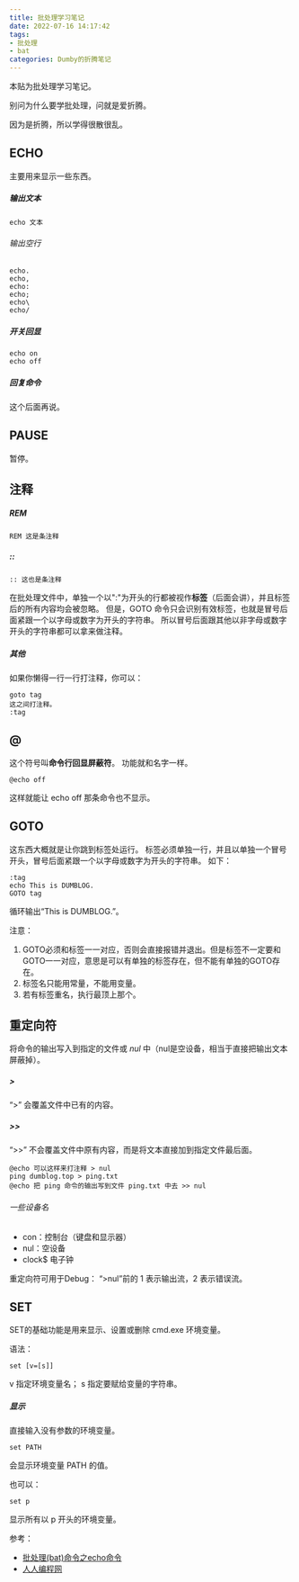 ```yaml
---
title: 批处理学习笔记
date: 2022-07-16 14:17:42
tags:
- 批处理
- bat
categories: Dumby的折腾笔记
---
```


本贴为批处理学习笔记。

别问为什么要学批处理，问就是爱折腾。

因为是折腾，所以学得很散很乱。

<!--more-->

## ECHO
主要用来显示一些东西。
##### 输出文本
```
echo 文本
```

###### 输出空行
```
echo.
echo,
echo:
echo;
echo\
echo/
```

##### 开关回显
```
echo on
echo off
```

##### 回复命令
这个后面再说。

## PAUSE
暂停。

## 注释
##### REM
```
REM 这是条注释
```

##### ::
```
:: 这也是条注释
```

在批处理文件中，单独一个以":"为开头的行都被视作**标签**（后面会讲），并且标签后的所有内容均会被忽略。
但是，GOTO 命令只会识别有效标签，也就是冒号后面紧跟一个以字母或数字为开头的字符串。
所以冒号后面跟其他以非字母或数字开头的字符串都可以拿来做注释。

##### 其他
如果你懒得一行一行打注释，你可以：
```
goto tag
这之间打注释。
:tag
```

## @
这个符号叫**命令行回显屏蔽符**。
功能就和名字一样。
```
@echo off
```

这样就能让 echo off 那条命令也不显示。

## GOTO
这东西大概就是让你跳到标签处运行。
标签必须单独一行，并且以单独一个冒号开头，冒号后面紧跟一个以字母或数字为开头的字符串。
如下：
```
:tag
echo This is DUMBLOG.
GOTO tag
```

循环输出“This is DUMBLOG.”。

注意：
1. GOTO必须和标签一一对应，否则会直接报错并退出。但是标签不一定要和GOTO一一对应，意思是可以有单独的标签存在，但不能有单独的GOTO存在。
2. 标签名只能用常量，不能用变量。
3. 若有标签重名，执行最顶上那个。

## 重定向符
将命令的输出写入到指定的文件或 *nul* 中（nul是空设备，相当于直接把输出文本屏蔽掉）。
##### >
“>” 会覆盖文件中已有的内容。
##### >>
“>>” 不会覆盖文件中原有内容，而是将文本直接加到指定文件最后面。
```
@echo 可以这样来打注释 > nul
ping dumblog.top > ping.txt
@echo 把 ping 命令的输出写到文件 ping.txt 中去 >> nul
```

###### 一些设备名
- con：控制台（键盘和显示器）
- nul：空设备
- clock$ 电子钟

重定向符可用于Debug：
“>nul”前的 1 表示输出流，2 表示错误流。

## SET
SET的基础功能是用来显示、设置或删除 cmd.exe 环境变量。

语法：
```
set [v=[s]]
```

v 指定环境变量名；
s 指定要赋给变量的字符串。
##### 显示
直接输入没有参数的环境变量。
```
set PATH
```

会显示环境变量 PATH 的值。

也可以：
```
set p
```

显示所有以 p 开头的环境变量。






参考：
- [批处理(bat)命令之echo命令](https://www.jianshu.com/p/5599830a8051?u_atoken=8332737f-b9a1-4dcb-840e-b688110eaa58&u_asession=01gy6eOLwCcB_8-CDZf3z2KnC_FFeVK62IcIf3NKrQYdADchGulvx-MEPcd1yFYuePX0KNBwm7Lovlpxjd_P_q4JsKWYrT3W_NKPr8w6oU7K9kFAbUkDOvGooo_RddoXmGMKWrbBzYAhXhkL4v5_cjQmBkFo3NEHBv0PZUm6pbxQU&u_asig=05CZuWUF1dXBOUj8LbF462yajfgDLZW2eAL69zvDx-75zyAdea6Ua2jjzgZA6EOK8WQcWGKTiNRFlF4OOzmHKVFDZcsLPvp2fgOhmg_mCF8_-4o_x_DSskOph_6hDjYwe_TYysqoeVo93yFIiaF_yNfnjEB_KMkiQAWteXiWUJ1Ev9JS7q8ZD7Xtz2Ly-b0kmuyAKRFSVJkkdwVUnyHAIJza3TvhMjGgDQPrWfIv4JXF8c1r2tAJnEudPVMUvAXVqKdf9JIAkyKervFWgmMgV8j-3h9VXwMyh6PgyDIVSG1W_i6qXCmp0m0JKxGlDsiF7TGVjuvW8Mbnw36tryIj0GRspsxe0TaTxvBcgIUCsX2G5rkLYuko5aLG-BbWxa0_RHmWspDxyAEEo4kbsryBKb9Q&u_aref=W%2FaJqpVCqVnZ3ia2sJ0n5vx%2BIWE%3D)
- [人人编程网](https://www.hxstrive.com/)